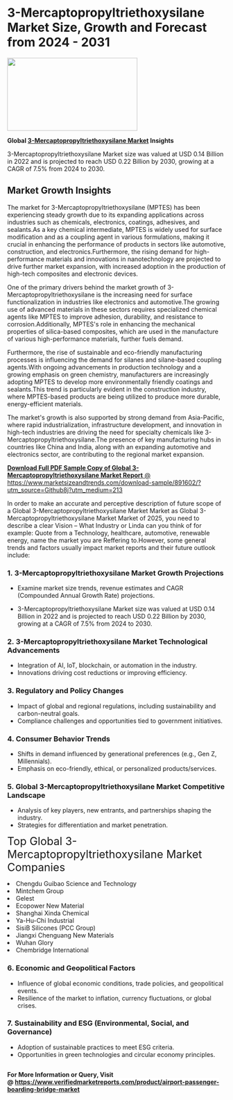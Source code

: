 <H1>3-Mercaptopropyltriethoxysilane Market Size, Growth and Forecast from 2024 - 2031</H1><img class="aligncenter size-medium wp-image-584254" src="https://thirdeyenews.in/wp-content/uploads/2024/09/Global-Market-Research-300x168.jpeg" alt="" width="300" height="168" /><p><strong>Global&nbsp;<a href="https://www.marketsizeandtrends.com/download-sample/891602/?utm_source=Github8j?utm_medium=213">3-Mercaptopropyltriethoxysilane Market</a> Insights</strong></p><p>3-Mercaptopropyltriethoxysilane Market size was valued at USD 0.14 Billion in 2022 and is projected to reach USD 0.22 Billion by 2030, growing at a CAGR of 7.5% from 2024 to 2030.</p><p><h2>Market Growth Insights</h2> <p>The market for 3-Mercaptopropyltriethoxysilane (MPTES) has been experiencing steady growth due to its expanding applications across industries such as chemicals, electronics, coatings, adhesives, and sealants.As a key chemical intermediate, MPTES is widely used for surface modification and as a coupling agent in various formulations, making it crucial in enhancing the performance of products in sectors like automotive, construction, and electronics.Furthermore, the rising demand for high-performance materials and innovations in nanotechnology are projected to drive further market expansion, with increased adoption in the production of high-tech composites and electronic devices.</p> <p><a href="#"></a></p> <p>One of the primary drivers behind the market growth of 3-Mercaptopropyltriethoxysilane is the increasing need for surface functionalization in industries like electronics and automotive.The growing use of advanced materials in these sectors requires specialized chemical agents like MPTES to improve adhesion, durability, and resistance to corrosion.Additionally, MPTES's role in enhancing the mechanical properties of silica-based composites, which are used in the manufacture of various high-performance materials, further fuels demand.</p> <p>Furthermore, the rise of sustainable and eco-friendly manufacturing processes is influencing the demand for silanes and silane-based coupling agents.With ongoing advancements in production technology and a growing emphasis on green chemistry, manufacturers are increasingly adopting MPTES to develop more environmentally friendly coatings and sealants.This trend is particularly evident in the construction industry, where MPTES-based products are being utilized to produce more durable, energy-efficient materials.</p> <p>The market's growth is also supported by strong demand from Asia-Pacific, where rapid industrialization, infrastructure development, and innovation in high-tech industries are driving the need for specialty chemicals like 3-Mercaptopropyltriethoxysilane.The presence of key manufacturing hubs in countries like China and India, along with an expanding automotive and electronics sector, are contributing to the regional market expansion.</p> <p><a href="#"></p><p><span class=""><strong>Download Full PDF Sample Copy of Global 3-Mercaptopropyltriethoxysilane Market Report</strong> @ <a href="https://www.marketsizeandtrends.com/download-sample/891602/?utm_source=Github8j?utm_medium=213" target="_blank">https://www.marketsizeandtrends.com/download-sample/891602/?utm_source=Github8j?utm_medium=213</a></span></p><p>In order to make an accurate and perceptive description of future scope of a Global&nbsp;3-Mercaptopropyltriethoxysilane Market Market as Global&nbsp;3-Mercaptopropyltriethoxysilane Market Market of 2025, you need to describe a clear Vision &ndash; What Industry or Linda can you think of for example: Quote from a Technology, healthcare, automotive, renewable energy, name the market you are Reffering to.However, some general trends and factors usually impact market reports and their future outlook include:</p><h3>1.&nbsp;<strong>3-Mercaptopropyltriethoxysilane Market Growth Projections</strong></h3><ul><li>Examine market size trends, revenue estimates and CAGR (Compounded Annual Growth Rate) projections.</li><li><p>3-Mercaptopropyltriethoxysilane Market size was valued at USD 0.14 Billion in 2022 and is projected to reach USD 0.22 Billion by 2030, growing at a CAGR of 7.5% from 2024 to 2030.</p></li></ul><h3>2.&nbsp;<strong>3-Mercaptopropyltriethoxysilane Market Technological Advancements</strong></h3><ul><li>Integration of AI, IoT, blockchain, or automation in the industry.</li><li>Innovations driving cost reductions or improving efficiency.</li></ul><h3>3.&nbsp;<strong>Regulatory and Policy Changes</strong></h3><ul><li>Impact of global and regional regulations, including sustainability and carbon-neutral goals.</li><li>Compliance challenges and opportunities tied to government initiatives.</li></ul><h3>4.&nbsp;<strong>Consumer Behavior Trends</strong></h3><ul><li>Shifts in demand influenced by generational preferences (e.g., Gen Z, Millennials).</li><li>Emphasis on eco-friendly, ethical, or personalized products/services.</li></ul><h3>5.&nbsp;<strong>Global 3-Mercaptopropyltriethoxysilane Market Competitive Landscape</strong></h3><ul><li>Analysis of key players, new entrants, and partnerships shaping the industry.</li><li>Strategies for differentiation and market penetration.</li></ul><p data-pm-slice="1 1 []"><span style="color: inherit; font-family: inherit; font-size: 25px;">Top Global 3-Mercaptopropyltriethoxysilane Market Companies</span></p><div class="" data-test-id=""><p><li>Chengdu Guibao Science and Technology</li><li> Mintchem Group</li><li> Gelest</li><li> Ecopower New Material</li><li> Shanghai Xinda Chemical</li><li> Ya-Hu-Chi Industrial</li><li> SisiB Silicones (PCC Group)</li><li> Jiangxi Chenguang New Materials</li><li> Wuhan Glory</li><li> Chembridge International</li></p></div><h3>6.&nbsp;<strong>Economic and Geopolitical Factors</strong></h3><ul><li>Influence of global economic conditions, trade policies, and geopolitical events.</li><li>Resilience of the market to inflation, currency fluctuations, or global crises.</li></ul><h3>7.&nbsp;<strong>Sustainability and ESG (Environmental, Social, and Governance)</strong></h3><ul><li>Adoption of sustainable practices to meet ESG criteria.</li><li>Opportunities in green technologies and circular economy principles.</li></ul><h2><strong style="font-size: 14px;">For More Information or Query, Visit @&nbsp;</strong><a style="background-color: #ffffff; font-size: 14px;" href="https://www.marketsizeandtrends.com/report/3-mercaptopropyltriethoxysilane-market/" target="_blank">https://www.verifiedmarketreports.com/product/airport-passenger-boarding-bridge-market</a></h2>